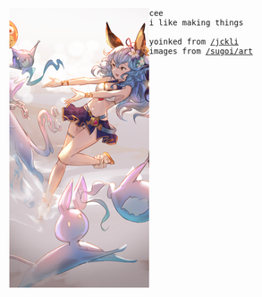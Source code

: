 <p float="left"> <img src="images/8.png" width="250" align="left"><p float="left"> <samp>cee<br>i like making things<br><br>yoinked from <a href="https://github.com/jckli">/jckli</a><br>images from <a href="https://github.com/sugoiart/art">/sugoi/art</a> </samp></p></p>